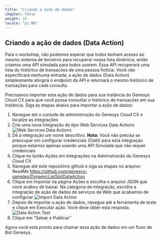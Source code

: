 ```yaml
---
title: "Criando a ação de dados"
chapter: false
weight: 10
locale: "pt-BR"
---
```


## Criando a ação de dados (Data Action)

Para o workshop, não podemos esperar que todos tenham acesso ao mesmo sistema de terceiros para recuperar nossa lista dinâmica, então criamos uma API simulada para todos usarem. Essa API recuperará uma lista do histórico de transações de uma pessoa fictícia. Você não especificará nenhuma entrada; a ação de dados (Data Action) simplesmente atingirá o endpoint da API e retornará o mesmo histórico de transações para cada consulta. 

Precisamos importar esta ação de dados para sua instância do Genesys Cloud CX para que você possa consultar o histórico de transações em sua instância. Siga as etapas abaixo para importar a ação de dados: 

1. Navegue até o console de administração do Genesys Cloud CX e localize as integrações
2. Crie uma nova integração do tipo Web Services Data Actions
![Web Services Data Actions](/images/webServicesDataActions.jpg)
3. Dê à integração um nome descritivo. **Nota:** Você não precisa se preocupar em configurar credenciais (Oath) para esta integração porque estamos apenas usando uma API Simulada que não requer credenciais
4. Clique no botão Ações em Integrações na Adminstracão do Genesys Cloud CX
5. Navegue até este repositório github e siga as etapas no arquivo: ReadMe https://github.com/genesys-samples/DynamicListSlotDataAction 
6. Clique em Importar na página Ações e escolha o arquivo JSON que você acabou de baixar. Na categoria de integração, escolha a integração de ação de dados de serviços da Web que acabamos de configurar
![Import Data Action](/images/importDataAction.jpg)
7. Depois de importar a ação de dados, navegue até a ferramenta de teste e clique em Executar ação. Você deve obter esta resposta.
![Data Action Test](/images/dataActionTest.jpg)
8. Clique em "Salvar e Publicar"

Agora você está pronto para chamar essa ação de dados em um fluxo de Bot Genesys.